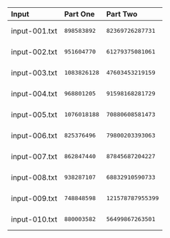 | Input | Part One | Part Two |
|:---|:---|:---|
|input-001.txt|<pre>898583892</pre>|<pre>82369726287731</pre>|
|input-002.txt|<pre>951604770</pre>|<pre>61279375081061</pre>|
|input-003.txt|<pre>1083826128</pre>|<pre>47603453219159</pre>|
|input-004.txt|<pre>968801205</pre>|<pre>91598168281729</pre>|
|input-005.txt|<pre>1076018188</pre>|<pre>70880608581473</pre>|
|input-006.txt|<pre>825376496</pre>|<pre>79800203393063</pre>|
|input-007.txt|<pre>862847440</pre>|<pre>87845687204227</pre>|
|input-008.txt|<pre>938287107</pre>|<pre>68832910590733</pre>|
|input-009.txt|<pre>748848598</pre>|<pre>121578787955399</pre>|
|input-010.txt|<pre>880003582</pre>|<pre>56499867263501</pre>|